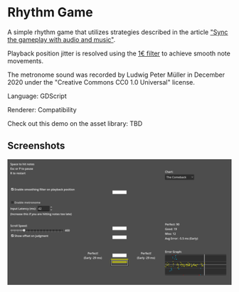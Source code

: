 # Rhythm Game

A simple rhythm game that utilizes strategies described in the article
["Sync the gameplay with audio and music"](https://docs.godotengine.org/en/stable/tutorials/audio/sync_with_audio.html).

Playback position jitter is resolved using the
[1€ filter](https://gery.casiez.net/1euro/) to achieve smooth note movements.

The metronome sound was recorded by Ludwig Peter Müller in December 2020 under
the "Creative Commons CC0 1.0 Universal" license.

Language: GDScript

Renderer: Compatibility

Check out this demo on the asset library: TBD

## Screenshots

![Screenshot](screenshots/rhythm_game.webp)

